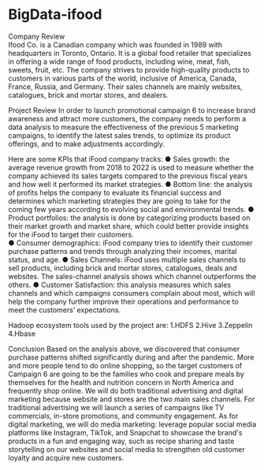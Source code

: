 # BigData-ifood
Company Review               
Ifood Co. is a Canadian company which was founded in 1989 with headquarters in Toronto, Ontario. It is a global food retailer that specializes in offering a wide range of food products, including wine, meat, fish, sweets, fruit, etc. The company strives to provide high-quality products to customers in various parts of the world, inclusive of America, Canada, France, Russia, and Germany. Their sales channels are mainly websites, catalogues, brick and mortar stores, and dealers.

Project Review
In order to launch promotional campaign 6 to increase brand awareness and attract more customers, the company needs to perform a data analysis to measure the effectiveness of the previous 5 marketing campaigns, to identify the latest sales trends, to optimize its product offerings, and to make adjustments accordingly.

Here are some KPIs that iFood company tracks:
●	Sales growth: the average revenue growth from 2018 to 2022 is used to measure whether the company achieved its sales targets compared to the previous fiscal years and how well it performed its market strategies.
●	Bottom line: the analysis of profits helps the company to evaluate its financial success and determines which marketing strategies they are going to take for the coming few years according to evolving social and environmental trends.
●	Product portfolios: the analysis is done by categorizing products based on their market growth and market share, which could better provide insights for the iFood to target their customers.     
●	Consumer demographics: iFood company tries to identify their customer purchase patterns and trends through analyzing their incomes, marital status, and age.
●	Sales Channels: iFood uses multiple sales channels to sell products, including brick and mortar stores, catalogues, deals and websites. The sales-channel analysis shows which channel outperforms the others.
●	Customer Satisfaction: this analysis measures which sales channels and which campaigns consumers complain about most, which will help the company further improve their operations and performance to meet the customers’ expectations.

Hadoop ecosystem tools used by the project are:
1.HDFS
2.Hive
3.Zeppelin
4.Hbase 

Conclusion 
Based on the analysis above, we discovered that consumer purchase patterns shifted significantly during and after the pandemic. More and more people tend to do online shopping, so the target customers of Campaign 6 are going to be the families who cook and prepare meals by themselves for the health and nutrition concern in North America and frequently shop online. 
We will do both traditional advertising and digital marketing because website and stores are the two main sales channels. For traditional advertising we will launch a series of campaigns like TV commercials, in-store promotions, and community engagement. 
As for digital marketing, we will do media marketing: leverage popular social media platforms like Instagram, TikTok, and Snapchat to showcase the brand's products in a fun and engaging way, such as recipe sharing and taste storytelling on our websites and social media to strengthen old customer loyalty and acquire new customers. 

